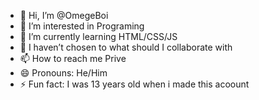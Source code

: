 - 👋 Hi, I’m @OmegeBoi
- 👀 I’m interested in Programing
- 🌱 I’m currently learning HTML/CSS/JS
- 💞️ I haven’t chosen to what should I collaborate with
- 📫 How to reach me Prive
- 😄 Pronouns: He/Him
- ⚡ Fun fact: I was 13 years old when i made this acoount

<!---
OmegeBoi/OmegeBoi is a ✨ special ✨ repository because its `README.md` (this file) appears on your GitHub profile.
You can click the Preview link to take a look at your changes.
--->
